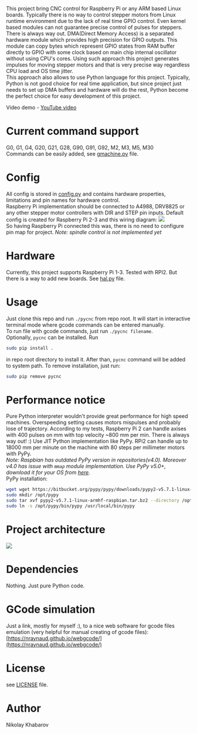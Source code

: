 This project bring CNC control for Raspberry Pi or any ARM based Linux boards.
Typically there is no way to control stepper motors from Linux runtime
environment due to the lack of real time GPIO control. Even kernel based
modules can not guarantee precise control of pulses for steppers. There is
always way out. DMA(Direct Memory Access) is a separated hardware module which
provides high precision for GPIO outputs. This module can copy bytes which
represent GPIO states from RAM buffer directly to GPIO with some clock based
on main chip internal oscillator without using CPU's cores. Using such approach
this project generates impulses for moving stepper motors and that is very
precise way regardless CPU load and OS time jitter.  
This approach also allows to use Python language for this project. Typically,
Python is not good choice for real time application, but since project just
needs to set up DMA buffers and hardware will do the rest, Python become the
perfect choice for easy development of this project.

Video demo - [YouTube video](https://youtu.be/vcedo59raS4)

# Current command support
G0, G1, G4, G20, G21, G28, G90, G91, G92, M2, M3, M5, M30  
Commands can be easily added, see [gmachine.py](./cnc/gmachine.py) file.

# Config
All config is stored in [config.py](./cnc/config.py) and contains hardware
properties, limitations and pin names for hardware control.  
Raspberry Pi implementation should be connected to A4988, DRV8825 or any other
stepper motor controllers with DIR and STEP pin inputs.
Default config is created for Raspberry Pi 2-3 and this wiring diagram:
![](https://cloud.githubusercontent.com/assets/8740775/26024664/bc13d5a6-37de-11e7-98ed-9391109fcfd0.jpg)  
So having Raspberry Pi connected this was, there is no need to configure
pin map for project.
_Note: spindle control is not implemented yet_  

# Hardware
Currently, this project supports Raspberry Pi 1-3. Tested with RPI2. But there
is a way to add new boards. See [hal.py](./cnc/hal.py) file.

# Usage
Just clone this repo and run `./pycnc` from repo root. It will start in
interactive terminal mode where gcode commands can be entered manually.  
To run file with gcode commands, just run `./pycnc filename`.  
Optionally, `pycnc` can be installed. Run
```bash
sudo pip install .
```
in repo root directory to install it. After than, `pycnc` command will be added
to system path. To remove installation, just run:
```bash
sudo pip remove pycnc
```

# Performance notice
Pure Python interpreter wouldn't provide great performance for high speed
machines. Overspeeding setting causes motors mispulses and probably lose of
trajectory. According to my tests, Raspberry Pi 2 can handle axises with 400
 pulses on mm with top velocity ~800 mm per min. There is always way out! :)
Use JIT Python implementation like PyPy. RPi2 can handle up to 18000 mm per
minute on the machine with 80 steps per millimeter motors with PyPy.  
_Note: Raspbian has outdated PyPy version in repositories(v4.0). Moreover v4.0
has issue with `mmap` module implementation. Use PyPy v5.0+, download it for
your OS from [here](https://pypy.org/download.html)._  
PyPy installation:
```bash
wget wget https://bitbucket.org/pypy/pypy/downloads/pypy2-v5.7.1-linux-armhf-raspbian.tar.bz2
sudo mkdir /opt/pypy
sudo tar xvf pypy2-v5.7.1-linux-armhf-raspbian.tar.bz2 --directory /opt/pypy/ --strip-components=1
sudo ln -s /opt/pypy/bin/pypy /usr/local/bin/pypy
```

# Project architecture
![](https://cloud.githubusercontent.com/assets/8740775/26024663/bc12d214-37de-11e7-91d7-eb94f7e79035.png)

# Dependencies
Nothing. Just pure Python code.

# GCode simulation
Just a link, mostly for myself :), to a nice web software for gcode files
emulation (very helpful for manual creating of gcode files):
[https://nraynaud.github.io/webgcode/](https://nraynaud.github.io/webgcode/)

# License
see [LICENSE](./LICENSE) file.

# Author
Nikolay Khabarov


